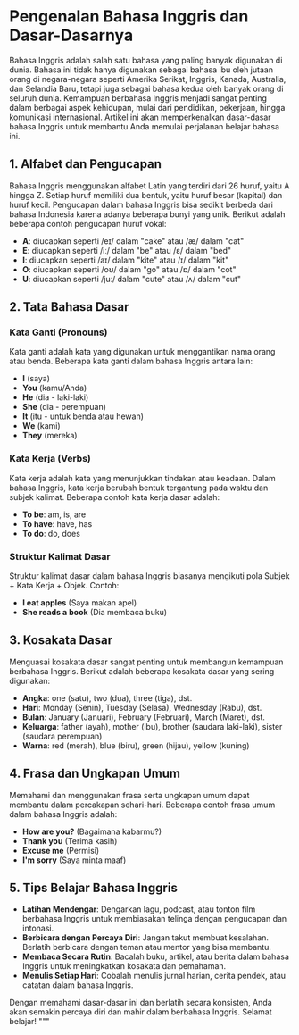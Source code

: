 
# Pengenalan Bahasa Inggris dan Dasar-Dasarnya

Bahasa Inggris adalah salah satu bahasa yang paling banyak digunakan di dunia. Bahasa ini tidak hanya digunakan sebagai bahasa ibu oleh jutaan orang di negara-negara seperti Amerika Serikat, Inggris, Kanada, Australia, dan Selandia Baru, tetapi juga sebagai bahasa kedua oleh banyak orang di seluruh dunia. Kemampuan berbahasa Inggris menjadi sangat penting dalam berbagai aspek kehidupan, mulai dari pendidikan, pekerjaan, hingga komunikasi internasional. Artikel ini akan memperkenalkan dasar-dasar bahasa Inggris untuk membantu Anda memulai perjalanan belajar bahasa ini.

## 1. Alfabet dan Pengucapan

Bahasa Inggris menggunakan alfabet Latin yang terdiri dari 26 huruf, yaitu A hingga Z. Setiap huruf memiliki dua bentuk, yaitu huruf besar (kapital) dan huruf kecil. Pengucapan dalam bahasa Inggris bisa sedikit berbeda dari bahasa Indonesia karena adanya beberapa bunyi yang unik. Berikut adalah beberapa contoh pengucapan huruf vokal:

-   **A**: diucapkan seperti /eɪ/ dalam "cake" atau /æ/ dalam "cat"
-   **E**: diucapkan seperti /iː/ dalam "be" atau /ɛ/ dalam "bed"
-   **I**: diucapkan seperti /aɪ/ dalam "kite" atau /ɪ/ dalam "kit"
-   **O**: diucapkan seperti /oʊ/ dalam "go" atau /ɒ/ dalam "cot"
-   **U**: diucapkan seperti /juː/ dalam "cute" atau /ʌ/ dalam "cut"

## 2. Tata Bahasa Dasar

### Kata Ganti (Pronouns)

Kata ganti adalah kata yang digunakan untuk menggantikan nama orang atau benda. Beberapa kata ganti dalam bahasa Inggris antara lain:

-   **I** (saya)
-   **You** (kamu/Anda)
-   **He** (dia - laki-laki)
-   **She** (dia - perempuan)
-   **It** (itu - untuk benda atau hewan)
-   **We** (kami)
-   **They** (mereka)

### Kata Kerja (Verbs)

Kata kerja adalah kata yang menunjukkan tindakan atau keadaan. Dalam bahasa Inggris, kata kerja berubah bentuk tergantung pada waktu dan subjek kalimat. Beberapa contoh kata kerja dasar adalah:

-   **To be**: am, is, are
-   **To have**: have, has
-   **To do**: do, does

### Struktur Kalimat Dasar

Struktur kalimat dasar dalam bahasa Inggris biasanya mengikuti pola Subjek + Kata Kerja + Objek. Contoh:

-   **I eat apples** (Saya makan apel)
-   **She reads a book** (Dia membaca buku)

## 3. Kosakata Dasar

Menguasai kosakata dasar sangat penting untuk membangun kemampuan berbahasa Inggris. Berikut adalah beberapa kosakata dasar yang sering digunakan:

-   **Angka**: one (satu), two (dua), three (tiga), dst.
-   **Hari**: Monday (Senin), Tuesday (Selasa), Wednesday (Rabu), dst.
-   **Bulan**: January (Januari), February (Februari), March (Maret), dst.
-   **Keluarga**: father (ayah), mother (ibu), brother (saudara laki-laki), sister (saudara perempuan)
-   **Warna**: red (merah), blue (biru), green (hijau), yellow (kuning)

## 4. Frasa dan Ungkapan Umum

Memahami dan menggunakan frasa serta ungkapan umum dapat membantu dalam percakapan sehari-hari. Beberapa contoh frasa umum dalam bahasa Inggris adalah:

-   **How are you?** (Bagaimana kabarmu?)
-   **Thank you** (Terima kasih)
-   **Excuse me** (Permisi)
-   **I'm sorry** (Saya minta maaf)

## 5. Tips Belajar Bahasa Inggris

-   **Latihan Mendengar**: Dengarkan lagu, podcast, atau tonton film berbahasa Inggris untuk membiasakan telinga dengan pengucapan dan intonasi.
-   **Berbicara dengan Percaya Diri**: Jangan takut membuat kesalahan. Berlatih berbicara dengan teman atau mentor yang bisa membantu.
-   **Membaca Secara Rutin**: Bacalah buku, artikel, atau berita dalam bahasa Inggris untuk meningkatkan kosakata dan pemahaman.
-   **Menulis Setiap Hari**: Cobalah menulis jurnal harian, cerita pendek, atau catatan dalam bahasa Inggris.

Dengan memahami dasar-dasar ini dan berlatih secara konsisten, Anda akan semakin percaya diri dan mahir dalam berbahasa Inggris. Selamat belajar!
"""